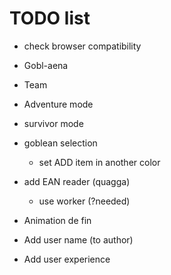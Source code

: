 # TODO list

* check browser compatibility

* Gobl-aena
* Team
* Adventure mode
* survivor mode

* goblean selection
	* set ADD item in another color
* add EAN reader (quagga)
	* use worker (?needed)

* Animation de fin
* Add user name (to author)
* Add user experience